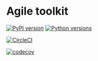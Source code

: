 # Agile toolkit

[![PyPI version](https://badge.fury.io/py/agile-toolkit.svg)](https://badge.fury.io/py/agile-toolkit)
[![Python versions](https://img.shields.io/pypi/pyversions/agile-toolkit.svg)](https://pypi.org/project/agile-toolkit)

[![CircleCI](https://circleci.com/gh/lendingblock/agile-toolkit.svg?style=svg)](https://circleci.com/gh/lendingblock/agile-toolkit)

[![codecov](https://codecov.io/gh/lendingblock/agile-toolkit/branch/master/graph/badge.svg)](https://codecov.io/gh/lendingblock/agile-toolkit)
